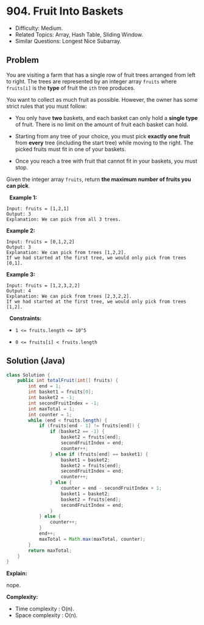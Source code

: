 # 904. Fruit Into Baskets

- Difficulty: Medium.
- Related Topics: Array, Hash Table, Sliding Window.
- Similar Questions: Longest Nice Subarray.

## Problem

You are visiting a farm that has a single row of fruit trees arranged from left to right. The trees are represented by an integer array ```fruits``` where ```fruits[i]``` is the **type** of fruit the ```ith``` tree produces.

You want to collect as much fruit as possible. However, the owner has some strict rules that you must follow:


	
- You only have **two** baskets, and each basket can only hold a **single type** of fruit. There is no limit on the amount of fruit each basket can hold.
	
- Starting from any tree of your choice, you must pick **exactly one fruit** from **every** tree (including the start tree) while moving to the right. The picked fruits must fit in one of your baskets.
	
- Once you reach a tree with fruit that cannot fit in your baskets, you must stop.


Given the integer array ```fruits```, return **the **maximum** number of fruits you can pick**.

 
**Example 1:**

```
Input: fruits = [1,2,1]
Output: 3
Explanation: We can pick from all 3 trees.
```

**Example 2:**

```
Input: fruits = [0,1,2,2]
Output: 3
Explanation: We can pick from trees [1,2,2].
If we had started at the first tree, we would only pick from trees [0,1].
```

**Example 3:**

```
Input: fruits = [1,2,3,2,2]
Output: 4
Explanation: We can pick from trees [2,3,2,2].
If we had started at the first tree, we would only pick from trees [1,2].
```

 
**Constraints:**


	
- ```1 <= fruits.length <= 10^5```
	
- ```0 <= fruits[i] < fruits.length```



## Solution (Java)

```java
class Solution {
    public int totalFruit(int[] fruits) {
        int end = 1;
        int basket1 = fruits[0];
        int basket2 = -1;
        int secondFruitIndex = -1;
        int maxTotal = 1;
        int counter = 1;
        while (end < fruits.length) {
            if (fruits[end - 1] != fruits[end]) {
                if (basket2 == -1) {
                    basket2 = fruits[end];
                    secondFruitIndex = end;
                    counter++;
                } else if (fruits[end] == basket1) {
                    basket1 = basket2;
                    basket2 = fruits[end];
                    secondFruitIndex = end;
                    counter++;
                } else {
                    counter = end - secondFruitIndex + 1;
                    basket1 = basket2;
                    basket2 = fruits[end];
                    secondFruitIndex = end;
                }
            } else {
                counter++;
            }
            end++;
            maxTotal = Math.max(maxTotal, counter);
        }
        return maxTotal;
    }
}
```

**Explain:**

nope.

**Complexity:**

* Time complexity : O(n).
* Space complexity : O(n).
